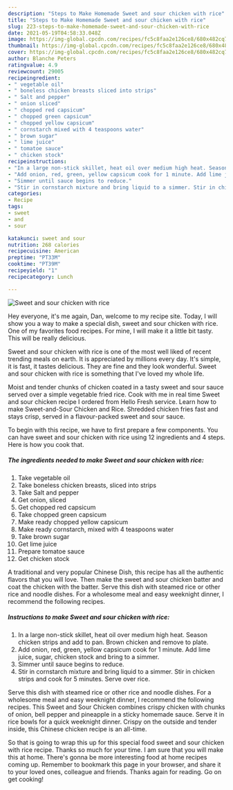 ```yaml
---
description: "Steps to Make Homemade Sweet and sour chicken with rice"
title: "Steps to Make Homemade Sweet and sour chicken with rice"
slug: 223-steps-to-make-homemade-sweet-and-sour-chicken-with-rice
date: 2021-05-19T04:58:33.048Z
image: https://img-global.cpcdn.com/recipes/fc5c8faa2e126ce8/680x482cq70/sweet-and-sour-chicken-with-rice-recipe-main-photo.jpg
thumbnail: https://img-global.cpcdn.com/recipes/fc5c8faa2e126ce8/680x482cq70/sweet-and-sour-chicken-with-rice-recipe-main-photo.jpg
cover: https://img-global.cpcdn.com/recipes/fc5c8faa2e126ce8/680x482cq70/sweet-and-sour-chicken-with-rice-recipe-main-photo.jpg
author: Blanche Peters
ratingvalue: 4.9
reviewcount: 29005
recipeingredient:
- " vegetable oil"
- " boneless chicken breasts sliced into strips"
- " Salt and pepper"
- " onion sliced"
- " chopped red capsicum"
- " chopped green capsicum"
- " chopped yellow capsicum"
- " cornstarch mixed with 4 teaspoons water"
- " brown sugar"
- " lime juice"
- " tomatoe sauce"
- " chicken stock"
recipeinstructions:
- "In a large non-stick skillet, heat oil over medium high heat. Season chicken strips and add to pan. Brown chicken and remove to plate."
- "Add onion, red, green, yellow capsicum cook for 1 minute. Add lime juice, sugar, chicken stock and bring to a simmer."
- "Simmer until sauce begins to reduce."
- "Stir in cornstarch mixture and bring liquid to a simmer. Stir in chicken strips and cook for 5 minutes. Serve over rice."
categories:
- Recipe
tags:
- sweet
- and
- sour

katakunci: sweet and sour 
nutrition: 268 calories
recipecuisine: American
preptime: "PT33M"
cooktime: "PT39M"
recipeyield: "1"
recipecategory: Lunch

---
```



![Sweet and sour chicken with rice](https://img-global.cpcdn.com/recipes/fc5c8faa2e126ce8/680x482cq70/sweet-and-sour-chicken-with-rice-recipe-main-photo.jpg)

Hey everyone, it's me again, Dan, welcome to my recipe site. Today, I will show you a way to make a special dish, sweet and sour chicken with rice. One of my favorites food recipes. For mine, I will make it a little bit tasty. This will be really delicious.

Sweet and sour chicken with rice is one of the most well liked of recent trending meals on earth. It is appreciated by millions every day. It's simple, it is fast, it tastes delicious. They are fine and they look wonderful. Sweet and sour chicken with rice is something that I've loved my whole life.

Moist and tender chunks of chicken coated in a tasty sweet and sour sauce served over a simple vegetable fried rice. Cook with me in real time Sweet and sour chicken recipe I ordered from Hello Fresh service. Learn how to make Sweet-and-Sour Chicken and Rice. Shredded chicken fries fast and stays crisp, served in a flavour-packed sweet and sour sauce.


To begin with this recipe, we have to first prepare a few components. You can have sweet and sour chicken with rice using 12 ingredients and 4 steps. Here is how you cook that.

<!--inarticleads1-->

##### The ingredients needed to make Sweet and sour chicken with rice:

1. Take  vegetable oil
1. Take  boneless chicken breasts, sliced into strips
1. Take  Salt and pepper
1. Get  onion, sliced
1. Get  chopped red capsicum
1. Take  chopped green capsicum
1. Make ready  chopped yellow capsicum
1. Make ready  cornstarch, mixed with 4 teaspoons water
1. Take  brown sugar
1. Get  lime juice
1. Prepare  tomatoe sauce
1. Get  chicken stock


A traditional and very popular Chinese Dish, this recipe has all the authentic flavors that you will love. Then make the sweet and sour chicken batter and coat the chicken with the batter. Serve this dish with steamed rice or other rice and noodle dishes. For a wholesome meal and easy weeknight dinner, I recommend the following recipes. 

<!--inarticleads2-->

##### Instructions to make Sweet and sour chicken with rice:

1. In a large non-stick skillet, heat oil over medium high heat. Season chicken strips and add to pan. Brown chicken and remove to plate.
1. Add onion, red, green, yellow capsicum cook for 1 minute. Add lime juice, sugar, chicken stock and bring to a simmer.
1. Simmer until sauce begins to reduce.
1. Stir in cornstarch mixture and bring liquid to a simmer. Stir in chicken strips and cook for 5 minutes. Serve over rice.


Serve this dish with steamed rice or other rice and noodle dishes. For a wholesome meal and easy weeknight dinner, I recommend the following recipes. This Sweet and Sour Chicken combines crispy chicken with chunks of onion, bell pepper and pineapple in a sticky homemade sauce. Serve it in rice bowls for a quick weeknight dinner. Crispy on the outside and tender inside, this Chinese chicken recipe is an all-time. 

So that is going to wrap this up for this special food sweet and sour chicken with rice recipe. Thanks so much for your time. I am sure that you will make this at home. There's gonna be more interesting food at home recipes coming up. Remember to bookmark this page in your browser, and share it to your loved ones, colleague and friends. Thanks again for reading. Go on get cooking!

